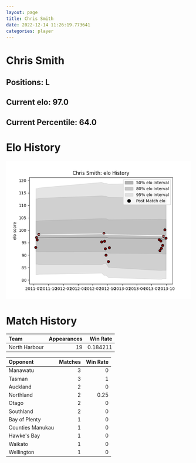 ```yaml
---  
layout: page  
title: Chris Smith  
date: 2022-12-14 11:26:19.773641  
categories: player  
---
```

# Chris Smith

## Positions: L

## Current elo: 97.0

## Current Percentile: 64.0

# Elo History


![elo history](history_ChrisSmith.png)
# Match History


| Team          |   Appearances |   Win Rate |
|:--------------|--------------:|-----------:|
| North Harbour |            19 |   0.184211 |

| Opponent         |   Matches |   Win Rate |
|:-----------------|----------:|-----------:|
| Manawatu         |         3 |       0    |
| Tasman           |         3 |       1    |
| Auckland         |         2 |       0    |
| Northland        |         2 |       0.25 |
| Otago            |         2 |       0    |
| Southland        |         2 |       0    |
| Bay of Plenty    |         1 |       0    |
| Counties Manukau |         1 |       0    |
| Hawke's Bay      |         1 |       0    |
| Waikato          |         1 |       0    |
| Wellington       |         1 |       0    |